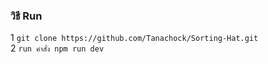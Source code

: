 ### วิธี Run

1 ```git clone https://github.com/Tanachock/Sorting-Hat.git```<br>
2 ```run คำสั่ง npm run dev```
